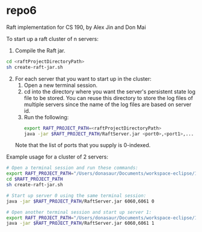 # repo6
Raft implementation for CS 190, by Alex Jin and Don Mai

To start up a raft cluster of n servers:
1. Compile the Raft jar.
```bash
cd <raftProjectDirectoryPath>
sh create-raft-jar.sh
```

2. For each server that you want to start up in the cluster:
   1. Open a new terminal session.
   2. cd into the directory where you want the server's persistent state log file to be stored. You can reuse this directory to store the log files of multiple servers since the name of the log files are based on server id.
   3. Run the following:
       ```bash
       export RAFT_PROJECT_PATH=<raftProjectDirectoryPath>
       java -jar $RAFT_PROJECT_PATH/RaftServer.jar <port0>,<port1>,... <myPortIndex>
       ```
    Note that the list of ports that you supply is 0-indexed.

Example usage for a cluster of 2 servers:
```bash
# Open a terminal session and run these commands:
export RAFT_PROJECT_PATH="/Users/donasaur/Documents/workspace-eclipse/190RaftProject"
cd $RAFT_PROJECT_PATH
sh create-raft-jar.sh

# Start up server 0 using the same terminal session:
java -jar $RAFT_PROJECT_PATH/RaftServer.jar 6060,6061 0

# Open another terminal session and start up server 1:
export RAFT_PROJECT_PATH="/Users/donasaur/Documents/workspace-eclipse/190RaftProject"
java -jar $RAFT_PROJECT_PATH/RaftServer.jar 6060,6061 1
```

